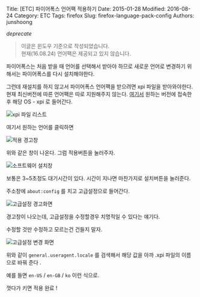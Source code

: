 Title: [ETC] 파이어폭스 언어팩 적용하기
Date: 2015-01-28
Modified: 2016-08-24
Category: ETC
Tags: firefox
Slug: firefox-language-pack-config
Authors: junshoong

*deprecate*
> 이글은 윈도우 기준으로 작성되었습니다.  
> 현재(16.08.24) 언어팩은 제공되고 있지 않습니다.  

파이어폭스는 처음 받을 때 언어를 선택해서 받아야 하므로 새로운 언어로 변경하기 위해서는 파이어폭스를 다시 설치해야한다.

그런데 재설치를 하지 않고서 파이어폭스 언어팩을 받으려면 xpi 파일을 받아와야한다. 현재 최신버전에 따른 언어팩은 따로 지원해주지 않는다.
[여기서](http://download.cdn.mozilla.net/pub/mozilla.org/firefox/releases/) 원하는 버전에 접속한 후 해당 OS - xpi 로 들어간다.

![xpi 파일 리스트](/images/2015-01-28/01.jpg)

여기서 원하는 언어를 클릭하면

![적용 경고창](/images/2015-01-28/02.jpg)


위와 같은 창이 나온다. 그럼 적용버튼을 눌러주자.

![소프트웨어 설치창](/images/2015-01-28/03.jpg)

보통은 3~5초정도 대기시간이 있다. 시간이 지나면 마찬가지로 설치버튼을 눌러준다.

주소창에 `about:config` 를 치고 고급설정으로 들어간다.

![고급설정 경고화면](/images/2015-01-28/04.jpg)


경고창이 나오는데, 고급설정을 수정할경우 치명적일 수 있다는 얘기다.

수정할 것만 수정하고 모르는건 건들지 말자.

![고급설정 변경 화면](/images/2015-01-28/05.jpg)

위와 같이 `general.useragent.locale` 를 검색해서 해당 값을 아까 .xpi 파일의 이름으로 바꿔 준다 .

예를 들면 `en-US` / `en-GB` / `ko` 이런 식으로.

껏다가 키면 적용 완료 !
